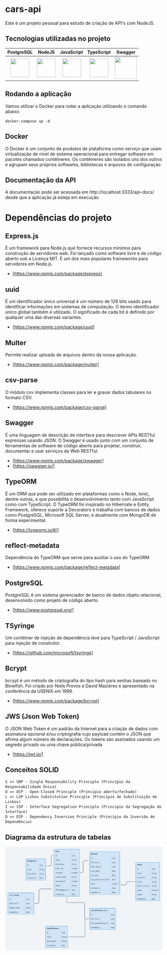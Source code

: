 # cars-api

Este é um projeto pessoal para estudo de criação de API's com NodeJS.

## Tecnologias utilizadas no projeto

<table>
    <thead>
        <tr>
            <th>PostgreSQL</th>
            <th>NodeJS</th>
            <th>JavaScript</th>
            <th>TypeScript</th>
            <th>Swagger</th>
        </tr>
    </thead>
    <tbody>
        <tr>
        <td style="text-align:center;"><img src="https://cdn.jsdelivr.net/gh/devicons/devicon/icons/postgresql/postgresql-original.svg" width="60" height="60"/></td>
         <td style="text-align:center;"><img src="https://cdn.jsdelivr.net/gh/devicons/devicon/icons/nodejs/nodejs-original.svg" width="60" height="60"/></td>
         <td style="text-align:center;"><img src="https://cdn.jsdelivr.net/gh/devicons/devicon/icons/javascript/javascript-original.svg" width="60" height="60"/></td>
         <td style="text-align:center;"><img src="https://cdn.jsdelivr.net/gh/devicons/devicon/icons/typescript/typescript-original.svg" width="60" height="60"/></td>
        <td style="text-align:center;"><img src="https://upload.wikimedia.org/wikipedia/commons/a/ab/Swagger-logo.png" width="70" height="70"/></td>
        </td>
    </tbody>
</table>

## Rodando a aplicação

Vamos utilizar o Docker para rodar a aplicação utilizando o comando abaixo:

    docker-compose up -d

## Docker

O Docker é um conjunto de produtos de plataforma como serviço que usam virtualização de nível de sistema operacional para entregar software em pacotes chamados contêineres. Os contêineres são isolados uns dos outros e agrupam seus próprios softwares, bibliotecas e arquivos de configuração

## Documentação da API

A documentação pode ser acessada em http://localhost:3333/api-docs/ desde que a aplicação já esteja em execução

# Dependências do projeto

## Express.js

É um framework para Node.js que fornece recursos mínimos para construção de servidores web. Foi lançado como software livre e de código aberto sob a Licença MIT. É um dos mais populares frameworks para servidores em Node.js.

- [https://www.npmjs.com/package/express]

## uuid

É um identificador único universal é um número de 128 bits usado para identificar informações em sistemas de computação. O termo identificador único global também é utilizado. O significado de cada bit é definido por qualquer uma das diversas variantes.

- [https://www.npmjs.com/package/uuid]

## Multer

Permite realizar uploads de arquivos dentro da nossa aplicação.

- [https://www.npmjs.com/package/multer]

## csv-parse

O módulo csv implementa classes para ler e gravar dados tabulares no formato CSV.

- [https://www.npmjs.com/package/csv-parse]

## Swagger

É uma linguagem de descrição de interface para descrever APIs RESTful expressas usando JSON. O Swagger é usado junto com um conjunto de ferramentas de software de código aberto para projetar, construir, documentar e usar serviços da Web RESTful.

- [https://www.npmjs.com/package/swagger]
- [https://swagger.io/]

## TypeORM

É um ORM que pode ser utilizado em plataformas como o Node, Ionic, dentre outras, e que possibilita o desenvolvimento tanto com JavaScript como com TypeScript. O TypeORM foi inspirado no Hibernate e Entity Framework, oferece suporte a Decorators e trabalha com bancos de dados como PostgreSQL, Microsoft SQL Server, e atualmente com MongoDB de forma experimental.

- [https://typeorm.io/#/]

## reflect-metadata

Dependência do TypeORM que serve para auxiliar o uso do TypeORM

- [https://www.npmjs.com/package/reflect-metadata]

## PostgreSQL

PostgreSQL é um sistema gerenciador de banco de dados objeto relacional, desenvolvido como projeto de código aberto.

- [https://www.postgresql.org/]

## TSyringe

Um contêiner de injeção de dependência leve para TypeScript / JavaScript para injeção de construtor.

- [https://github.com/microsoft/tsyringe]

## Bcrypt

bcrypt é um método de criptografia do tipo hash para senhas baseado no Blowfish. Foi criado por Niels Provos e David Mazières e apresentado na conferência da USENIX em 1999.

- [https://www.npmjs.com/package/bcrypt]

## JWS (Json Web Token)

O JSON Web Token é um padrão da Internet para a criação de dados com assinatura opcional e/ou criptografia cujo payload contém o JSON que afirma algum número de declarações. Os tokens são assinados usando um segredo privado ou uma chave pública/privada

- [https://jwt.io/]

## Conceitos SOLID

    S => SRP - Single Responsability Principle (Princípio da Responsabilidade Única)
    O => OCP - Open-Closed Principle (Princípio aberto/fechado)
    L => LSP Liskov Substitution Principle (Princípio de Substituição de Liskov)
    I => ISP - Interface Segregation Principle (Princípio da Segregação de Interface)
    D => DIP - Dependency Inversion Principle (Princípio da Inversão de Dependência)

## Diagrama da estrutura de tabelas

<img src="public/diagram.png" alt="Diagrama">
